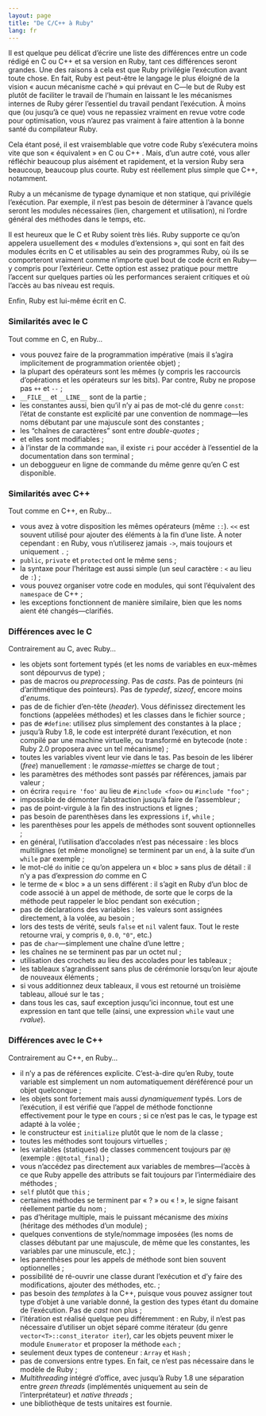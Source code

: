 ```yaml
---
layout: page
title: "De C/C++ à Ruby"
lang: fr
---
```


Il est quelque peu délicat d’écrire une liste des différences entre un
code rédigé en C ou C++ et sa version en Ruby, tant ces différences
seront grandes. Une des raisons à cela est que Ruby privilégie
l’exécution avant toute chose. En fait, Ruby est peut-être le langage le
plus éloigné de la vision « aucun mécanisme caché » qui prévaut en C—le
but de Ruby est plutôt de faciliter le travail de l’humain en laissant
le les mécanismes internes de Ruby gérer l’essentiel du travail pendant
l’exécution. À moins que (ou jusqu’à ce que) vous ne repassiez vraiment
en revue votre code pour optimisation, vous n’aurez pas vraiment à faire
attention à la bonne santé du compilateur Ruby.

Cela étant posé, il est vraisemblable que votre code Ruby s’exécutera
moins vite que son « équivalent » en C ou C++ . Mais, d’un autre coté,
vous aller réfléchir beaucoup plus aisément et rapidement, et la version
Ruby sera beaucoup, beaucoup plus courte. Ruby est réellement plus
simple que C++, notamment.

Ruby a un mécanisme de typage dynamique et non statique, qui privilégie
l’exécution. Par exemple, il n’est pas besoin de déterminer à l’avance
quels seront les modules nécessaires (lien, chargement et utilisation),
ni l’ordre général des méthodes dans le temps, etc.

Il est heureux que le C et Ruby soient très liés. Ruby supporte ce qu’on
appelera usuellement des « modules d’extensions », qui sont en fait des
modules écrits en C et utilisables au sein des programmes Ruby, où ils
se comporteront vraiment comme n’importe quel bout de code écrit en
Ruby—y compris pour l’extérieur. Cette option est assez pratique pour
mettre l’accent sur quelques parties où les performances seraient
critiques et où l’accès au bas niveau est requis.

Enfin, Ruby est lui-même écrit en C.

### Similarités avec le C

Tout comme en C, en Ruby…

* vous pouvez faire de la programmation impérative (mais il s’agira
  implicitement de programmation orientée objet) ;
* la plupart des opérateurs sont les mêmes (y compris les raccourcis
  d’opérations et les opérateurs sur les bits). Par contre, Ruby ne
  propose pas `++` et `--` ;
* `__FILE__` et `__LINE__` sont de la partie ;
* les constantes aussi, bien qu’il n’y ai pas de mot-clé du genre
  `const`\: l’état de constante est explicité par une convention de
  nommage—les noms débutant par une majuscule sont des constantes ;
* les “chaînes de caractères” sont entre *double-quotes* ;
* et elles sont modifiables ;
* à l’instar de la commande `man`, il existe `ri` pour accéder à
  l’essentiel de la documentation dans son terminal ;
* un deboggueur en ligne de commande du même genre qu’en C est
  disponible.

### Similarités avec C++

Tout comme en C++, en Ruby…

* vous avez à votre disposition les mêmes opérateurs (même `::`). `<<`
  est souvent utilisé pour ajouter des éléments à la fin d’une liste. À
  noter cependant : en Ruby, vous n’utiliserez jamais `->`, mais
  toujours et uniquement `.` ;
* `public`, `private` et `protected` ont le même sens ;
* la syntaxe pour l’héritage est aussi simple (un seul caractère : `<`
  au lieu de `:`) ;
* vous pouvez organiser votre code en modules, qui sont l’équivalent des
  `namespace` de C++ ;
* les exceptions fonctionnent de manière similaire, bien que les noms
  aient été changés—clarifiés.

### Différences avec le C

Contrairement au C, avec Ruby…

* les objets sont fortement typés (et les noms de variables en eux-mêmes
  sont dépourvus de type) ;
* pas de macros ou *preprocessing*. Pas de *casts*. Pas de pointeurs (ni
  d’arithmétique des pointeurs). Pas de *typedef*, *sizeof*, encore
  moins d’*enums*.
* pas de de fichier d’en-tête (*header*). Vous définissez directement
  les fonctions (appelées méthodes) et les classes dans le fichier
  source ;
* pas de `#define`\: utilisez plus simplement des constantes à la place
  ;
* jusqu’à Ruby 1.8, le code est interprété durant l’exécution, et non
  compilé par une machine virtuelle, ou transformé en bytecode (note :
  Ruby 2.0 proposera avec un tel mécanisme) ;
* toutes les variables vivent leur vie dans le tas. Pas besoin de les
  libérer (*free*) manuellement : le *ramasse-miettes* se charge de tout
  ;
* les paramètres des méthodes sont passés par références, jamais par
  valeur ;
* on écrira `require 'foo'` au lieu de `#include <foo>` ou `#include
  "foo"` ;
* impossible de démonter l’abstraction jusqu’à faire de l’assembleur ;
* pas de point-virgule à la fin des instructions et lignes ;
* pas besoin de parenthèses dans les expressions `if`, `while` ;
* les parenthèses pour les appels de méthodes sont souvent optionnelles
  ;
* en général, l’utilisation d’accolades n’est pas nécessaire : les blocs
  multilignes (et même monoligne) se terminent par un `end`, à la suite
  d’un `while` par exemple ;
* le mot-clé `do` initie ce qu’on appelera un « bloc » sans plus de
  détail : il n’y a pas d’expression *do* comme en C
* le terme de « bloc » a un sens différent : il s’agit en Ruby d’un bloc
  de code associé à un appel de méthode, de sorte que le corps de la
  méthode peut rappeler le bloc pendant son exécution ;
* pas de déclarations des variables : les valeurs sont assignées
  directement, à la volée, au besoin ;
* lors des tests de vérité, seuls `false` et `nil` valent faux. Tout le
  reste retourne vrai, y compris `0`, `0.0`, `"0"`, etc.)
* pas de `char`—simplement une chaîne d’une lettre ;
* les chaînes ne se terminent pas par un octet nul ;
* utilisation des crochets au lieu des accolades pour les tableaux ;
* les tableaux s’agrandissent sans plus de cérémonie lorsqu’on leur
  ajoute de nouveaux éléments ;
* si vous additionnez deux tableaux, il vous est retourné un troisième
  tableau, alloué sur le tas ;
* dans tous les cas, sauf exception jusqu’ici inconnue, tout est une
  expression en tant que telle (ainsi, une expression `while` vaut une
  *rvalue*).

### Différences avec le C++

Contrairement au C++, en Ruby…

* il n’y a pas de références explicite. C’est-à-dire qu’en Ruby, toute
  variable est simplement un nom automatiquement déréférencé pour un
  objet quelconque ;
* les objets sont fortement mais aussi *dynamiquement* typés. Lors de
  l’exécution, il est vérifié que l’appel de méthode fonctionne
  effectivement pour le type en cours ; si ce n’est pas le cas, le
  typage est adapté à la volée ;
* le constructeur est `initialize` plutôt que le nom de la classe ;
* toutes les méthodes sont toujours virtuelles ;
* les variables (statiques) de classes commencent toujours par `@@`
  (exemple : `@@total_final`) ;
* vous n’accédez pas directement aux variables de membres—l’accès à ce
  que Ruby appelle des attributs se fait toujours par l’intermédiaire
  des méthodes ;
* `self` plutôt que `this` ;
* certaines méthodes se terminent par « ? » ou « ! », le signe faisant
  réellement partie du nom ;
* pas d’héritage multiple, mais le puissant mécanisme des *mixins*
  (héritage des méthodes d’un module) ;
* quelques conventions de style/nommage imposées (les noms de classes
  débutant par une majuscule, de même que les constantes, les variables
  par une minuscule, etc.) ;
* les parenthèses pour les appels de méthode sont bien souvent
  optionnelles ;
* possibilité de ré-ouvrir une classe durant l’exécution et d’y faire
  des modifications, ajouter des méthodes, etc. ;
* pas besoin des *templates* à la C++, puisque vous pouvez assigner tout
  type d’objet à une variable donné, la gestion des types étant du
  domaine de l’exécution. Pas de *cast* non plus ;
* l’itération est réalisé quelque peu différemment : en Ruby, il n’est
  pas nécessaire d’utiliser un objet séparé comme itérateur (du genre
  `vector<T>::const_iterator iter`), car les objets peuvent mixer le
  module `Enumerator` et proposer la méthode `each` ;
* seulement deux types de conteneur : `Array` et `Hash` ;
* pas de conversions entre types. En fait, ce n’est pas nécessaire dans
  le modèle de Ruby ;
* *Multithreading* intégré d’office, avec jusqu’à Ruby 1.8 une
  séparation entre *green threads* (implémentés uniquement au sein de
  l’interprétateur) et *native threads* ;
* une bibliothèque de tests unitaires est fournie.

